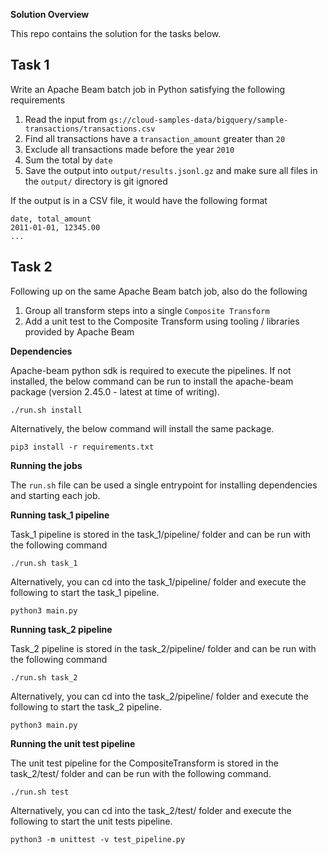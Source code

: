 **Solution Overview**

This repo contains the solution for the tasks below.

## Task 1
Write an Apache Beam batch job in Python satisfying the following requirements
1. Read the input from `gs://cloud-samples-data/bigquery/sample-transactions/transactions.csv`
1. Find all transactions have a `transaction_amount` greater than `20`
1. Exclude all transactions made before the year `2010`
1. Sum the total by `date`
1. Save the output into `output/results.jsonl.gz` and make sure all files in the `output/` directory is git ignored

If the output is in a CSV file, it would have the following format
```
date, total_amount
2011-01-01, 12345.00
...
```

## Task 2
Following up on the same Apache Beam batch job, also do the following 
1. Group all transform steps into a single `Composite Transform`
1. Add a unit test to the Composite Transform using tooling / libraries provided by Apache Beam

**Dependencies**

Apache-beam python sdk is required to execute the pipelines. If not installed, the below command can be run to install the apache-beam package (version 2.45.0 - latest at time of writing).

```
./run.sh install
```

Alternatively, the below command will install the same package.

```
pip3 install -r requirements.txt
```

**Running the jobs**

The `run.sh` file can be used a single entrypoint for installing dependencies and starting each job.

**Running task_1 pipeline**

Task_1 pipeline is stored in the task_1/pipeline/ folder and can be run with the following command

```
./run.sh task_1
```

Alternatively, you can cd into the task_1/pipeline/ folder and execute the following to start the task_1 pipeline.

```
python3 main.py
```

**Running task_2 pipeline**

Task_2 pipeline is stored in the task_2/pipeline/ folder and can be run with the following command

```
./run.sh task_2
```

Alternatively, you can cd into the task_2/pipeline/ folder and execute the following to start the task_2 pipeline.

```
python3 main.py
```

**Running the unit test pipeline**

The unit test pipeline for the CompositeTransform is stored in the task_2/test/ folder and can be run with the following command.

```
./run.sh test
```

Alternatively, you can cd into the task_2/test/ folder and execute the following to start the unit tests pipeline.

```
python3 -m unittest -v test_pipeline.py
```